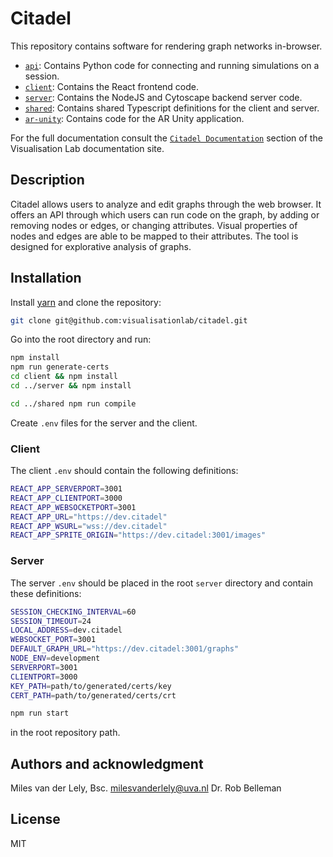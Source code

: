 # Citadel

This repository contains software for rendering graph networks in-browser.

- [`api`](api): Contains Python code for connecting and running simulations on a session.
- [`client`](client): Contains the React frontend code.
- [`server`](server): Contains the NodeJS and Cytoscape backend server code.
- [`shared`](shared): Contains shared Typescript definitions for the client and server.
- [`ar-unity`](ar-unity): Contains code for the AR Unity application.

For the full documentation consult the [`Citadel Documentation`](https://visualisationlab.github.io/visualisationlab) section of the Visualisation Lab documentation site.

## Description
Citadel allows users to analyze and edit graphs through the web browser. It offers an API through which users can run code on the graph, by adding or removing nodes or edges, or changing attributes. Visual properties of nodes and edges are able to be mapped to their attributes. The tool is designed for explorative analysis of graphs.

## Installation

Install [yarn](https://yarnpkg.com/getting-started/install) and clone the repository:

```bash
git clone git@github.com:visualisationlab/citadel.git
```

Go into the root directory and run:

```bash
npm install
npm run generate-certs
cd client && npm install
cd ../server && npm install

cd ../shared npm run compile
```

Create `.env` files for the server and the client.

### Client
The client `.env` should contain the following definitions:

```bash
REACT_APP_SERVERPORT=3001
REACT_APP_CLIENTPORT=3000
REACT_APP_WEBSOCKETPORT=3001
REACT_APP_URL="https://dev.citadel"
REACT_APP_WSURL="wss://dev.citadel"
REACT_APP_SPRITE_ORIGIN="https://dev.citadel:3001/images"
```

### Server
The server `.env` should be placed in the root `server` directory and contain these definitions:
```bash
SESSION_CHECKING_INTERVAL=60
SESSION_TIMEOUT=24
LOCAL_ADDRESS=dev.citadel
WEBSOCKET_PORT=3001
DEFAULT_GRAPH_URL="https://dev.citadel:3001/graphs"
NODE_ENV=development
SERVERPORT=3001
CLIENTPORT=3000
KEY_PATH=path/to/generated/certs/key
CERT_PATH=path/to/generated/certs/crt
```
```bash
npm run start
```

in the root repository path.

## Authors and acknowledgment
Miles van der Lely, Bsc. <milesvanderlely@uva.nl>
Dr. Rob Belleman
## License
MIT
